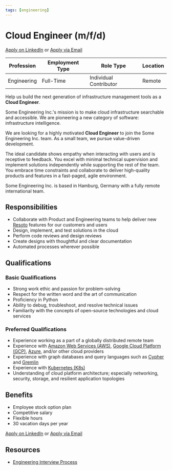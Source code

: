 ```yaml
---
tags: [engineering]
---
```


# Cloud Engineer (m/f/d)

<p><a href="https://www.linkedin.com/jobs/view/2879894921/" target="_blank" rel="noopener noreferrer" className="button button--primary">Apply on LinkedIn</a> or <a href="mailto:hr@some.engineering" className="button button--primary">Apply via Email</a></p>

| Profession  | Employment Type | Role Type              | Location |
| ----------- | --------------- | ---------------------- | -------- |
| Engineering | Full-Time       | Individual Contributor | Remote   |

Help us build the next generation of infrastructure management tools as a **Cloud Engineer**.

Some Engineering Inc.'s mission is to make cloud infrastructure searchable and accessible. We are pioneering a new category of software: infrastructure intelligence.

We are looking for a highly motivated **Cloud Engineer** to join the Some Engineering Inc. team. As a small team, we pursue value-driven development.

The ideal candidate shows empathy when interacting with users and is receptive to feedback. You excel with minimal technical supervision and implement solutions independently while supporting the rest of the team. You embrace time constraints and collaborate to deliver high-quality products and features in a fast-paged, agile environment.

Some Engineering Inc. is based in Hamburg, Germany with a fully remote international team.

## Responsibilities

- Collaborate with Product and Engineering teams to help deliver new [Resoto](https://resoto.com) features for our customers and users
- Design, implement, and test solutions in the cloud
- Perform code reviews and design reviews
- Create designs with thoughtful and clear documentation
- Automated processes wherever possible

## Qualifications

### Basic Qualifications

- Strong work ethic and passion for problem-solving
- Respect for the written word and the art of communication
- Proficiency in Python
- Ability to debug, troubleshoot, and resolve technical issues
- Familiarity with the concepts of open-source technologies and cloud services

### Preferred Qualifications

- Experience working as a part of a globally distributed remote team
- Experience with [Amazon Web Services (AWS)](https://aws.amazon.com), [Google Cloud Platform (GCP)](https://console.cloud.google.com), [Azure](https://azure.microsoft.com), and/or other cloud providers
- Experience with graph databases and query languages such as [Cypher](https://neo4j.com/developer/cypher) and [Gremlin](https://tinkerpop.apache.org/gremlin.html)
- Experience with [Kubernetes (K8s)](https://kubernetes.io)
- Understanding of cloud platform architecture; especially networking, security, storage, and resilient application topologies

## Benefits

- Employee stock option plan
- Competitive salary
- Flexible hours
- 30 vacation days per year

<p><a href="https://www.linkedin.com/jobs/view/2879894921/" target="_blank" rel="noopener noreferrer" className="button button--primary">Apply on LinkedIn</a> or <a href="mailto:hr@some.engineering" className="button button--primary">Apply via Email</a></p>

## Resources

- [Engineering Interview Process](/handbook/hiring/interview-process/engineering)
